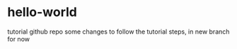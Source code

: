 # hello-world
tutorial github repo
some changes to follow the tutorial steps, in new branch for now
